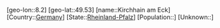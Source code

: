 ﻿---
location: [49.53,8.2]
type: City
tags:
- geo/City


SpocWebEntityId: 31441
isDeleted: false
confidential: public

---
[geo-lon::8.2]
[geo-lat::49.53]
[name::Kirchhain am Eck]
[Country::[Germany](geo/Continent/Europe/Germany.md)]
[State::[Rheinland-Pfalz](geo/Continent/Europe/Germany/Rheinland-Pfalz.md)]
[Population::]
[Unknown::]

